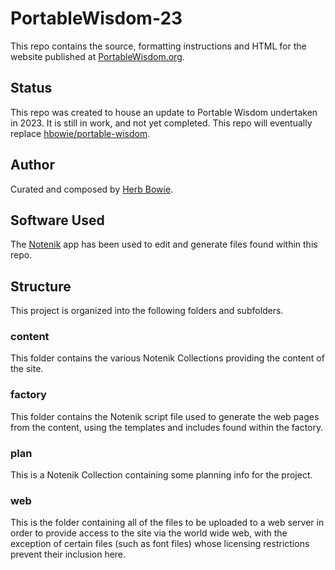 PortableWisdom-23
=================

This repo contains the source, formatting instructions and HTML for the website published at [PortableWisdom.org](https://portablewisdom.org). 

Status
------

This repo was created to house an update to Portable Wisdom undertaken in 2023. It is still in work, and not yet completed. This repo will eventually replace [hbowie/portable-wisdom](https://github.com/hbowie/portable-wisdom).

Author
------

Curated and composed by [Herb Bowie](https://hbowie.net/about.html).

Software Used
-------------

The [Notenik](https://notenik.app) app has been used to edit and generate files found within this repo. 

Structure
---------

This project is organized into the following folders and subfolders. 

### content

This folder contains the various Notenik Collections providing the content of the site. 

### factory

This folder contains the Notenik script file used to generate the web pages from the content, using the templates and includes found within the factory. 

### plan

This is a Notenik Collection containing some planning info for the project. 

### web

This is the folder containing all of the files to be uploaded to a web server in order to provide access to the site via the world wide web, with the exception of certain files (such as font files) whose licensing restrictions prevent their inclusion here. 
